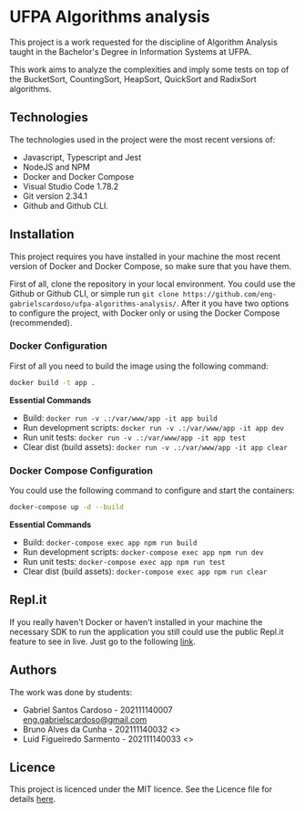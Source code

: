 # UFPA Algorithms analysis

This project is a work requested for the discipline of Algorithm Analysis taught in the Bachelor's Degree in Information Systems at UFPA.

This work aims to analyze the complexities and imply some tests on top of the BucketSort, CountingSort, HeapSort, QuickSort and RadixSort algorithms.

## Technologies

The technologies used in the project were the most recent versions of:

- Javascript, Typescript and Jest
- NodeJS and NPM
- Docker and Docker Compose
- Visual Studio Code 1.78.2
- Git version 2.34.1
- Github and Github CLI.

## Installation

This project requires you have installed in your machine the most recent version of Docker and Docker Compose, so make sure that you have them.

First of all, clone the repository in your local environment. You could use the Github or Github CLI, or simple run `git clone https://github.com/eng-gabrielscardoso/ufpa-algorithms-analysis/`. After it you have two options to configure the project, with Docker only or using the Docker Compose (recommended).

### Docker Configuration

First of all you need to build the image using the following command:

```bash
docker build -t app .
```

**Essential Commands**

- Build: `docker run -v .:/var/www/app -it app build`
- Run development scripts: `docker run -v .:/var/www/app -it app dev`
- Run unit tests: `docker run -v .:/var/www/app -it app test`
- Clear dist (build assets): `docker run -v .:/var/www/app -it app clear`

### Docker Compose Configuration

You could use the following command to configure and start the containers:

```bash
docker-compose up -d --build
```

**Essential Commands**

- Build: `docker-compose exec app npm run build`
- Run development scripts: `docker-compose exec app npm run dev`
- Run unit tests: `docker-compose exec app npm run test`
- Clear dist (build assets): `docker-compose exec app npm run clear`

## Repl.it

If you really haven't Docker or haven't installed in your machine the necessary SDK to run the application you still could use the public Repl.it feature to see in live. Just go to the following [link](https://replit.com/@enggscardso/ufpa-algorithm-analysis#package.json).

## Authors

The work was done by students:

- Gabriel Santos Cardoso - 202111140007 <eng.gabrielscardoso@gmail.com>
- Bruno Alves da Cunha - 202111140032 <>
- Luid Figueiredo Sarmento - 202111140033 <>

## Licence

This project is licenced under the MIT licence. See the Licence file for details [here](LICENSE.md).
